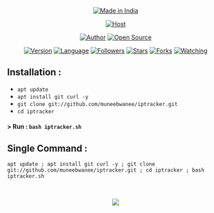 <p align="center">
<a href="#"><img title="Made in India" src="https://img.shields.io/badge/MADE%20IN-INDIA-green?colorA=%2320fb35&colorB=%23fba320&style=for-the-badge"></a>
</p>
<p align="center">
<a href="#"><img title="Host" src="https://1.bp.blogspot.com/-sZl2Ly6koDw/X-DdhDr-jQI/AAAAAAAAG3I/DMG6tUXrhEkJraHFyksS6yGcYKPuNzxywCLcBGAsYHQ/s2663/iptracker.png"></a>
</p>
<p align="center">
<a href="https://github.com/muneebwanee"><img title="Author" src="https://img.shields.io/badge/Author-muneebwanee-red.svg?style=for-the-badge&logo=github"></a>
<a href="#"><img title="Open Source" src="https://img.shields.io/badge/Open%20Source-%E2%9D%A4-green?style=for-the-badge"></a>
</p>
<p align="center">
<a href="#"><img title="Version" src="https://img.shields.io/badge/Version-1.0-green.svg?style=flat-square"></a>
<a href="#"><img title="Language" src="https://badges.frapsoft.com/bash/v1/bash.png?v=103"></a>
<a href="https://github.com/muneebwanee/followers"><img title="Followers" src="https://img.shields.io/github/followers/muneebwanee?color=blue&style=flat-square"></a>
<a href="https://github.com/muneebwanee/iptracker/stargazers/"><img title="Stars" src="https://img.shields.io/github/stars/muneebwanee/iptracker?color=red&style=flat-square"></a>
<a href="https://github.com/muneebwanee/iptracker/network/members"><img title="Forks" src="https://img.shields.io/github/forks/muneebwanee/iptracker?color=red&style=flat-square"></a>
<a href="https://github.com/muneebwanee/iptracker/watchers"><img title="Watching" src="https://img.shields.io/github/watchers/htr-tech/track-ip?label=Watchers&color=blue&style=flat-square"></a>
</p>

## Installation :

* `apt update`
* `apt install git curl -y`
* `git clone git://github.com/muneebwanee/iptracker.git`
* `cd iptracker`

#### > Run : `bash iptracker.sh`

## Single Command :
```
apt update ; apt install git curl -y ; git clone git://github.com/muneebwanee/iptracker.git ; cd iptracker ; bash iptracker.sh
```
<br>
<p align="center">
<img src="https://raw.githubusercontent.com/muneebwanee/release-download/master/images/iptracker.png"/>

